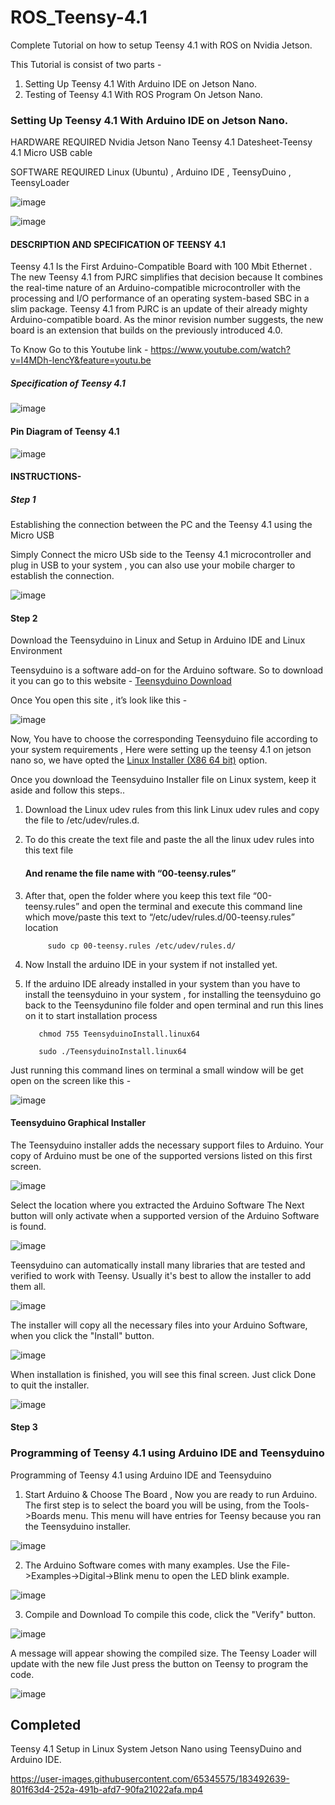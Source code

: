 # ROS_Teensy-4.1
Complete Tutorial on how to setup Teensy 4.1 with ROS on Nvidia Jetson.

This Tutorial is consist of two parts -
1. Setting Up Teensy 4.1 With Arduino IDE on Jetson Nano.
2. Testing of Teensy 4.1 With ROS Program On Jetson Nano.

### Setting Up Teensy 4.1 With Arduino IDE on Jetson Nano.

HARDWARE REQUIRED 
Nvidia Jetson Nano
Teensy 4.1
Datesheet-Teensy 4.1 
Micro USB cable 

SOFTWARE REQUIRED
Linux (Ubuntu) , Arduino IDE , TeensyDuino , TeensyLoader

![image](https://user-images.githubusercontent.com/65345575/183485704-a4d30459-008d-4b6c-897a-d5d8c64b5bf3.png)  

![image](https://user-images.githubusercontent.com/65345575/183485737-e45fa74a-e108-4b40-b681-839fc32c8d1e.png)

#### DESCRIPTION AND SPECIFICATION OF TEENSY 4.1 

Teensy 4.1 Is the First Arduino-Compatible Board with 100 Mbit Ethernet . The new Teensy 4.1 from PJRC simplifies that decision because It combines the real-time nature of an Arduino-compatible microcontroller with the processing and I/O performance of an operating system-based SBC in a slim package. 
Teensy 4.1 from PJRC is an update of their already mighty Arduino-compatible board. As the minor revision number suggests, the new board is an extension that builds on the previously introduced 4.0.

To Know Go to this Youtube link - https://www.youtube.com/watch?v=I4MDh-lencY&feature=youtu.be


##### Specification of Teensy 4.1

![image](https://user-images.githubusercontent.com/65345575/183486569-b5ba9c7a-6c0b-416a-bbad-8e356b90bcf7.png)

#### Pin Diagram of Teensy 4.1

![image](https://user-images.githubusercontent.com/65345575/183486798-7b5d149d-063c-400e-bbe8-8a526051a249.png)

#### INSTRUCTIONS- 

##### Step 1

Establishing the connection between the PC and the Teensy 4.1 using the Micro USB

Simply Connect the micro USb side to the Teensy 4.1 microcontroller and plug in USB to your system , you can also use your mobile charger to establish the connection. 

![image](https://user-images.githubusercontent.com/65345575/183487198-241ba838-c5ce-4683-9d8f-f2ae33a9b03a.png)


#### Step 2

Download the Teensyduino in Linux and Setup in Arduino IDE and Linux Environment

Teensyduino is a software add-on for the Arduino software. So to download it you can go to this website - [Teensyduino Download](https://www.pjrc.com/teensy/td_download.html)


Once You open this site , it’s look like this -

![image](https://user-images.githubusercontent.com/65345575/183487872-ec738191-bfaf-4c9e-88c0-3b4dc8e7d303.png)

Now, You have to choose the corresponding Teensyduino file according to your system requirements , Here were setting up the teensy 4.1 on jetson nano so, we have opted the
[Linux Installer (X86 64 bit)](https://www.pjrc.com/teensy/td_157/TeensyduinoInstall.linux64) option.

Once you download the Teensyduino Installer file on Linux system, keep it aside and follow this steps..

1. Download the Linux udev rules from this link Linux udev rules and copy the file to /etc/udev/rules.d.
    
2. To do this create the text file and paste the all the linux udev rules into this text file
    
     #### And rename the file name with “00-teensy.rules”
            
3. After that, open the folder where you keep this text file “00-teensy.rules” and open the terminal and execute this command line which move/paste          this text to “/etc/udev/rules.d/00-teensy.rules” location
    
            sudo cp 00-teensy.rules /etc/udev/rules.d/
                
4. Now Install the arduino IDE in your system if not installed yet.
    
5. If the arduino IDE already installed in your system than you have to install the teensyduino in your system , for installing the teensyduino go           back to the Teensydunino file folder and open terminal and run this lines on it to start installation process 
          
          chmod 755 TeensyduinoInstall.linux64
          
          sudo ./TeensyduinoInstall.linux64
          

Just running this command lines on terminal a small window will be get open on the screen like this -

![image](https://user-images.githubusercontent.com/65345575/183489953-56d509c6-1ad8-436f-bf9c-41026eee9f34.png)


#### Teensyduino Graphical Installer

The Teensyduino installer adds the necessary support files to Arduino. Your copy of Arduino must be one of the supported versions listed on this first screen.          

![image](https://user-images.githubusercontent.com/65345575/183490062-57b483b2-7327-4e2d-9751-74b631efc075.png)


Select the location where you extracted the Arduino Software
The Next button will only activate when a supported version of the Arduino Software is found.

![image](https://user-images.githubusercontent.com/65345575/183490125-7149d7c1-9bbf-40aa-a5c6-c337cceba28c.png)


Teensyduino can automatically install many libraries that are tested and verified to work with Teensy. Usually it's best to allow the installer to add them all. 

![image](https://user-images.githubusercontent.com/65345575/183490247-321bd23e-e755-406a-b422-ea68a09d54eb.png)

The installer will copy all the necessary files into your Arduino Software, when you click the "Install" button.

![image](https://user-images.githubusercontent.com/65345575/183490297-596c4f13-00b7-49d3-bab2-6e8e8dba88c5.png)

When installation is finished, you will see this final screen. Just click Done to quit the installer. 

![image](https://user-images.githubusercontent.com/65345575/183490359-05f08862-810a-430c-b053-ca9b83431199.png)


#### Step 3

### Programming of Teensy 4.1 using Arduino IDE and Teensyduino

Programming of Teensy 4.1 using Arduino IDE and Teensyduino

1. Start Arduino & Choose The Board , Now you are ready to run Arduino. The first step is to select the board you will be using, from the Tools->Boards menu. This menu will have entries for Teensy because you ran the Teensyduino installer. 

![image](https://user-images.githubusercontent.com/65345575/183491196-f5c130ad-6fe8-4e5e-9b27-ff372b3f0642.png)

2. The Arduino Software comes with many examples. Use the File->Examples->Digital->Blink menu to open the LED blink example. 

![image](https://user-images.githubusercontent.com/65345575/183491305-e78dda88-9e00-4864-82b5-08f7d01181c3.png)

3. Compile and Download To compile this code, click the "Verify" button. 

![image](https://user-images.githubusercontent.com/65345575/183491398-2e74d448-1233-41ba-8eea-8d3a2b569dff.png)

A message will appear showing the compiled size. The Teensy Loader will update with the new file  Just press the button on Teensy to program the code.

![image](https://user-images.githubusercontent.com/65345575/183491477-7ef58abb-eb85-4b70-b703-17aa7441af14.png)

## Completed

Teensy 4.1 Setup in Linux System Jetson Nano using TeensyDuino and Arduino IDE.

https://user-images.githubusercontent.com/65345575/183492639-801f63d4-252a-491b-afd7-90fa21022afa.mp4







